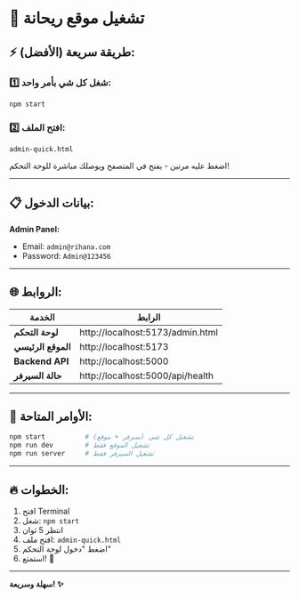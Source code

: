 # 🚀 تشغيل موقع ريحانة

## ⚡ طريقة سريعة (الأفضل):

### 1️⃣ شغل كل شي بأمر واحد:
```bash
npm start
```

### 2️⃣ افتح الملف:
```
admin-quick.html
```
اضغط عليه مرتين - يفتح في المتصفح ويوصلك مباشرة للوحة التحكم!

---

## 📋 بيانات الدخول:

**Admin Panel:**
- Email: `admin@rihana.com`
- Password: `Admin@123456`

---

## 🌐 الروابط:

| الخدمة | الرابط |
|--------|---------|
| **لوحة التحكم** | http://localhost:5173/admin.html |
| **الموقع الرئيسي** | http://localhost:5173 |
| **Backend API** | http://localhost:5000 |
| **حالة السيرفر** | http://localhost:5000/api/health |

---

## 📝 الأوامر المتاحة:

```bash
npm start          # تشغيل كل شي (سيرفر + موقع)
npm run dev        # تشغيل الموقع فقط
npm run server     # تشغيل السيرفر فقط
```

---

## 🔥 الخطوات:

1. افتح Terminal
2. شغل: `npm start`
3. انتظر 5 ثوان
4. افتح ملف: `admin-quick.html`
5. اضغط "دخول لوحة التحكم"
6. استمتع! 🎉

---

**سهلة وسريعة! ✨**

